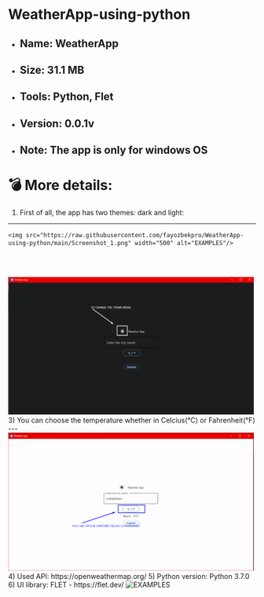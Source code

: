 # WeatherApp-using-python


* ## Name: WeatherApp
* ## Size: 31.1 MB
* ## Tools: Python, Flet
* ## Version: 0.0.1v
* ## Note: The app is only for windows OS




# 💣 More details:

1) First of all, the app has two themes: dark and light:

---

    <img src="https://raw.githubusercontent.com/fayozbekpro/WeatherApp-using-python/main/Screenshot_1.png" width="500" alt="EXAMPLES"/>
   <br /><br />


   <img src="https://raw.githubusercontent.com/fayozbekpro/WeatherApp-using-python/main/Screenshot_2.png" width="500" alt="EXAMPLES"/>
3) You can choose the temperature whether in Celcius(°C) or Fahrenheit(°F) 
---

   <img src="https://raw.githubusercontent.com/fayozbekpro/WeatherApp-using-python/main/Screenshot_3.png" width="500" alt="EXAMPLES"/>
4) Used API: https://openweathermap.org/
5) Python version: Python 3.7.0
6) UI library: FLET - https://flet.dev/
     <img src="https://flet.dev/img/logo.svg" width="500" alt="EXAMPLES"/>
